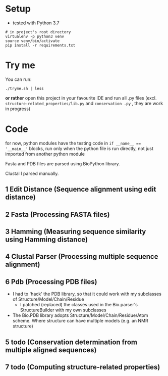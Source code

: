# Setup
- tested with Python 3.7

```
# in project's root directory
virtualenv -p python3 venv
source venv/bin/activate
pip install -r requirements.txt
```

# Try me
You can run:
```
./tryme.sh | less
```

__or rather__ open this project in your favourite IDE and run all .py files (excl. `structure-related_properties/lib.py` and `conservation
.py`
, they
 are work in progress)
 
# Code

for now, python modules have the testing code in `if __name__ == '__main__'` blocks, run only when the python file is run directly, not
 just imported from another python module
 
Fasta and PDB files are parsed using BioPython library. 

Clustal I parsed manually.
 
## 1 Edit Distance (Sequence alignment using edit distance)

## 2 Fasta (Processing FASTA files)

## 3 Hamming (Measuring sequence similarity using Hamming distance)

## 4 Clustal Parser (Processing multiple sequence alignment)

## 6 Pdb (Processing PDB files)
- I had to 'hack' the PDB library, so that it could work with my subclasses of Structure/Model/Chain/Residue
    - I patched (replaced) the classes used in the Bio.parser's StructureBuilder with my own subclasses
- The Bio.PDB library adopts Structure/Model/Chain/Residue/Atom scheme. Where structure can have multiple models (e.g. an NMR structure)

## 5 todo (Conservation determination from multiple aligned sequences)
## 7 todo (Computing structure-related properties)